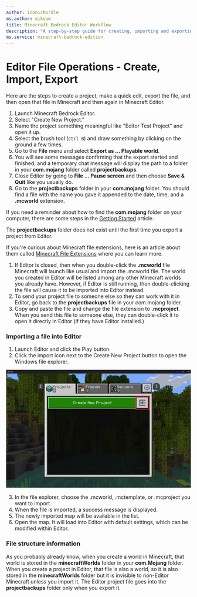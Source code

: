 ```yaml
---
author: iconicNurdle
ms.author: mikeam
title: Minecraft Bedrock Editor Workflow
description: "A step-by-step guide for creating, importing and exporting projects and worlds in Minecraft Editor"
ms.service: minecraft-bedrock-edition
---
```


# Editor File Operations - Create, Import, Export

Here are the steps to create a project, make a quick edit, export the file, and then open that file in Minecraft and then again in Minecraft Editor.

1. Launch Minecraft Bedrock Editor.
1. Select "Create New Project."
1. Name the project something meaningful like "Editor Test Project" and open it up.
1. Select the brush tool (`Ctrl B`) and draw something by clicking on the ground a few times.
1. Go to the **File** menu and select **Export as ... Playable world**.
1. You will see some messages confirming that the export started and finished, and a temporary chat message will display the path to a folder in your **com.mojang** folder called **projectbackups**.
1. Close Editor by going to **File ... Pause screen** and then choose **Save & Quit** like you usually do.
1. Go to the **projectbackups** folder in your **com.mojang** folder. You should find a file with the name you gave it appended to the date, time, and a **.mcworld** extension.

If you need a reminder about how to find the **com.mojang** folder on your computer, there are some steps in the [Getting Started](../GettingStarted.md) article.

The **projectbackups** folder does not exist until the first time you export a project from Editor.

If you're curious about Minecraft file extensions, here is an article about them called [Minecraft File Extensions](../MinecraftFileExtensions.md) where you can learn more.

1. If Editor is closed, then when you double-click the **.mcworld** file Minecraft will launch like usual and import the .mcworld file. The world you created in Editor will be listed among any other Minecraft worlds you already have. However, if Editor is still running, then double-clicking the file will cause it to be imported into Editor instead.
1. To send your project file to someone else so they can work with it in Editor, go back to the **projectbackups** file in your com.mojang folder.
1. Copy and paste the file and change the file extension to **.mcproject**. When you send this file to someone else, they can double-click it to open it directly in Editor (if they have Editor installed.)

### Importing a file into Editor

1. Launch Editor and click the Play button.
1. Click the import icon next to the Create New Project button to open the Windows file explorer.

 ![The Editor import button is next to the create new project button](Media/editor_overview_import_button.png)

3. In the file explorer, choose the .mcworld, .mctemplate, or .mcproject you want to import.
4. When the file is imported, a success message is displayed.
5. The newly imported map will be available in the list.
6. Open the map. It will load into Editor with default settings, which can be modified within Editor.

### File structure information

As you probably already know, when you create a world in Minecraft, that world is stored in the **minecraftWorlds** folder in your **com.Mojang** folder.
When you create a project in Editor, that file is also a world, so it is also stored in the **minecraftWorlds** folder but it is invisible to non-Editor Minecraft unless you import it.
The Editor project file goes into the **projectbackups** folder only when you export it.
